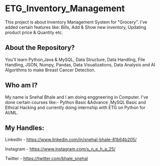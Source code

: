 # ETG_Inventory_Management
This project is about Inventory Management System for "Grocery". I've added certain features like: Bills, Add &amp; Show new inventory, Updating product price &amp; Quantity etc.

## About the Repository?
You'll learn Python,Java & MySQL, Data Structure, Data Handling, File Handling, JSON, Numpy, Pandas, Data Visualizations, Data Analysis and AI Algorithms to make Breast Cancer Detection.

## Who am I?
My name is Snehal Bhale and I am doing enggneering in Computer. I've done certain courses like:- Python Basic &Advance ,MySQL Basic and Ethical Hacking and currently doing internship with ETG on Python for AI/ML.

## My Handles:
LinkedIn - https://www.linkedin.com/in/snehal-bhale-81b64b205/

Instagram - https://www.instagram.com/s_n_e_h_a_25/

Twitter - https://twitter.com/bhale_snehal 
